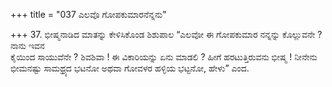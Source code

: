 +++
title = "037 ಎಲವೊ ಗೋಪಕುಮಾರನೆನ್ನನು"

+++
37. ಭೀಷ್ಮನಾಡಿದ ಮಾತನ್ನು ಕೇಳಿಸಿಕೊಂಡ ಶಿಶುಪಾಲ “ಎಲವೋ ಈ ಗೋಪಕುಮಾರ ನನ್ನನ್ನು ಕೊಲ್ಲುವನೇ ? ನಾನು ಇವನ   
ಕೈಯಿಂದ ಸಾಯುವೆನೇ ? ಶಿವಶಿವಾ ! ಈ ವಿಕಾರಿಯನ್ನು ಏನು ಮಾಡಲಿ ? ಹೀಗೆ ಹರಟುತ್ತಿರುವನು ಭೀಷ್ಮ ! ನೀನೇನು ಭೀಮನಷ್ಟು ಸಾಮಥ್ರ್ಯದ  ಭಟನೋ ಅಥವಾ ಗೋವಳರ ಹಳ್ಳಿಯ ಭಟ್ಟನೋ, ಹೇಳು” ಎಂದ.